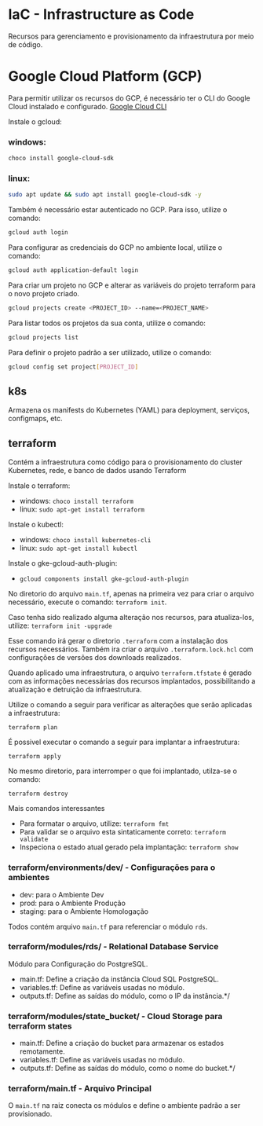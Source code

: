 # IaC - Infrastructure as Code

Recursos para gerenciamento e provisionamento da infraestrutura por meio de código.

# Google Cloud Platform (GCP)

Para permitir utilizar os recursos do GCP, é necessário ter o CLI do Google Cloud instalado e
configurado. [Google Cloud CLI](https://cloud.google.com/sdk/docs/install?hl=pt-br)

Instale o gcloud:

### windows:

```bash
choco install google-cloud-sdk
```

### linux:

```bash 
sudo apt update && sudo apt install google-cloud-sdk -y
```

Também é necessário estar autenticado no GCP. Para isso, utilize o comando:

```bash
gcloud auth login
```

Para configurar as credenciais do GCP no ambiente local, utilize o comando:

```bash
gcloud auth application-default login
```

Para criar um projeto no GCP e alterar as variáveis do projeto terraform para o novo projeto criado.

```bash
gcloud projects create <PROJECT_ID> --name=<PROJECT_NAME>
```

Para listar todos os projetos da sua conta, utilize o comando:

```bash 
gcloud projects list
```

Para definir o projeto padrão a ser utilizado, utilize o comando:

```bash
gcloud config set project[PROJECT_ID]
```

## k8s

Armazena os manifests do Kubernetes (YAML) para deployment, serviços, configmaps, etc.

## terraform

Contém a infraestrutura como código para o provisionamento do cluster Kubernetes, rede, e banco de dados usando
Terraform

Instale o terraform:

* windows: `choco install terraform`
* linux: `sudo apt-get install terraform`

Instale o kubectl:

* windows: `choco install kubernetes-cli`
* linux: `sudo apt-get install kubectl`

Instale o gke-gcloud-auth-plugin:

* `gcloud components install gke-gcloud-auth-plugin`

No diretorio do arquivo `main.tf`, apenas na primeira vez para criar o arquivo necessário, execute o comando:
`terraform init`.

Caso tenha sido realizado alguma alteração nos recursos, para atualiza-los, utilize: `terraform init -upgrade`

Esse comando irá gerar o diretorio `.terraform` com a instalação dos recursos necessários. Também ira criar o arquivo
`.terraform.lock.hcl` com configurações de versões dos downloads realizados.

Quando aplicado uma infraestrutura, o arquivo `terraform.tfstate` é gerado com as informações necessárias dos recursos
implantados, possibilitando a atualização e detruição da infraestrutura.

Utilize o comando a seguir para verificar as alterações que serão aplicadas a infraestrutura:

` terraform plan `

É possivel executar o comando a seguir para implantar a infraestrutura:

` terraform apply `

No mesmo diretorio, para interromper o que foi implantado, utilza-se o comando:

`terraform destroy`

Mais comandos interessantes

* Para formatar o arquivo, utilize: `terraform fmt`
* Para validar se o arquivo esta sintaticamente correto: `terraform validate`
* Inspeciona o estado atual gerado pela implantação: `terraform show`

### terraform/environments/dev/ - Configurações para o ambientes

* dev: para o Ambiente Dev
* prod: para o Ambiente Produção
* staging: para o Ambiente Homologação

Todos contém arquivo `main.tf` para referenciar o módulo `rds`.

### terraform/modules/rds/ - Relational Database Service

Módulo para Configuração do PostgreSQL.

* main.tf: Define a criação da instância Cloud SQL PostgreSQL.
* variables.tf: Define as variáveis usadas no módulo.
* outputs.tf: Define as saídas do módulo, como o IP da instância.*/

### terraform/modules/state_bucket/ - Cloud Storage para terraform states

* main.tf: Define a criação do bucket para armazenar os estados remotamente.
* variables.tf: Define as variáveis usadas no módulo.
* outputs.tf: Define as saídas do módulo, como o nome do bucket.*/

### terraform/main.tf - Arquivo Principal

O `main.tf` na raiz conecta os módulos e define o ambiente padrão a ser provisionado.


